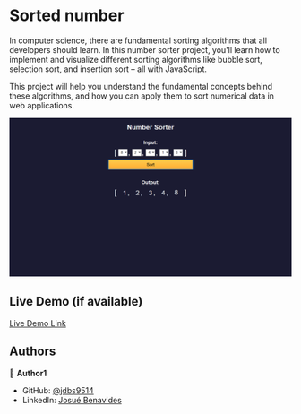 # Sorted number

In computer science, there are fundamental sorting algorithms that all developers should learn. In this number sorter project, you'll learn how to implement and visualize different sorting algorithms like bubble sort, selection sort, and insertion sort – all with JavaScript.

This project will help you understand the fundamental concepts behind these algorithms, and how you can apply them to sort numerical data in web applications.

![](/img/sorted.png)

## Live Demo (if available)

[Live Demo Link](https://polite-cannoli-b25d45.netlify.app/)


## Authors

👤 **Author1**

- GitHub: [@jdbs9514](https://github.com/jdbs9514)
- LinkedIn: [Josué Benavides](https://linkedin.com/in/macoin)
